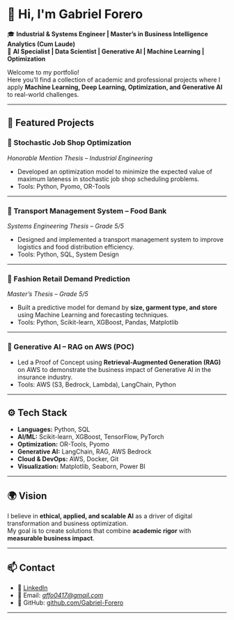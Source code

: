 # 👋 Hi, I'm Gabriel Forero  

🎓 **Industrial & Systems Engineer | Master’s in Business Intelligence Analytics (Cum Laude)**  
🤖 **AI Specialist | Data Scientist | Generative AI | Machine Learning | Optimization**  

Welcome to my portfolio!  
Here you’ll find a collection of academic and professional projects where I apply **Machine Learning, Deep Learning, Optimization, and Generative AI** to real-world challenges.  

---

## 📂 Featured Projects  

### 🔹 Stochastic Job Shop Optimization  
*Honorable Mention Thesis – Industrial Engineering*  
- Developed an optimization model to minimize the expected value of maximum lateness in stochastic job shop scheduling problems.  
- Tools: Python, Pyomo, OR-Tools  

---

### 🔹 Transport Management System – Food Bank  
*Systems Engineering Thesis – Grade 5/5*  
- Designed and implemented a transport management system to improve logistics and food distribution efficiency.  
- Tools: Python, SQL, System Design  

---

### 🔹 Fashion Retail Demand Prediction  
*Master’s Thesis – Grade 5/5*  
- Built a predictive model for demand by **size, garment type, and store** using Machine Learning and forecasting techniques.  
- Tools: Python, Scikit-learn, XGBoost, Pandas, Matplotlib  

---

### 🔹 Generative AI – RAG on AWS (POC)  
- Led a Proof of Concept using **Retrieval-Augmented Generation (RAG)** on AWS to demonstrate the business impact of Generative AI in the insurance industry.  
- Tools: AWS (S3, Bedrock, Lambda), LangChain, Python  

---

## ⚙️ Tech Stack  

- **Languages:** Python, SQL  
- **AI/ML:** Scikit-learn, XGBoost, TensorFlow, PyTorch  
- **Optimization:** OR-Tools, Pyomo  
- **Generative AI:** LangChain, RAG, AWS Bedrock  
- **Cloud & DevOps:** AWS, Docker, Git  
- **Visualization:** Matplotlib, Seaborn, Power BI  

---

## 🌍 Vision  

I believe in **ethical, applied, and scalable AI** as a driver of digital transformation and business optimization.  
My goal is to create solutions that combine **academic rigor** with **measurable business impact**.  

---

## 📫 Contact  

- 💼 [LinkedIn](https://www.linkedin.com/in/gabriel-fernando-forero-ortiz/)  
- 📧 Email: *gffo0417@gmail.com*  
- 🐙 GitHub: [github.com/Gabriel-Forero](https://github.com/Gabriel-Forero)  

---
